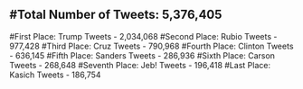 #Total Number of Tweets: 5,376,405 
---
#First Place: Trump Tweets - 2,034,068
#Second Place: Rubio Tweets - 977,428
#Third Place: Cruz Tweets - 790,968
#Fourth Place: Clinton Tweets - 636,145
#Fifth Place: Sanders Tweets - 286,936
#Sixth Place: Carson Tweets - 268,648
#Seventh Place: Jeb! Tweets - 196,418
#Last Place: Kasich Tweets - 186,754
